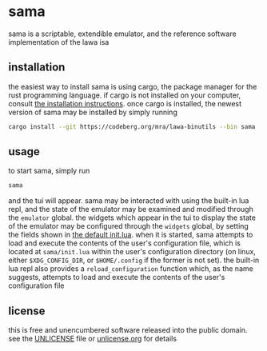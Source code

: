 # sama

sama is a scriptable, extendible emulator, and the reference software implementation of the lawa isa

## installation

the easiest way to install sama is using cargo, the package manager for the rust programming language. if cargo is not installed on your computer, consult [the installation instructions](https://www.rust-lang.org/tools/install). once cargo is installed, the newest version of sama may be installed by simply running

``` bash
cargo install --git https://codeberg.org/mra/lawa-binutils --bin sama
```

## usage

to start sama, simply run

```bash
sama
```

and the tui will appear. sama may be interacted with using the built-in lua repl, and the state of the emulator may be examined and modified through the `emulator` global. the widgets which appear in the tui to display the state of the emulator may be configured through the `widgets` global, by setting the fields shown in [the default init.lua](src/init.lua). when it is started, sama attempts to load and execute the contents of the user's configuration file, which is located at `sama/init.lua` within the user's configuration directory (on linux, either `$XDG_CONFIG_DIR`, or `$HOME/.config` if the former is not set). the built-in lua repl also provides a `reload_configuration` function which, as the name suggests, attempts to load and execute the contents of the user's configuration file

## license

this is free and unencumbered software released into the public domain. see the [UNLICENSE](../UNLICENSE) file or [unlicense.org](https://unlicense.org/) for details
